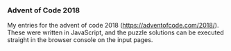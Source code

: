 ### Advent of Code 2018
My entries for the advent of code 2018 (https://adventofcode.com/2018/). These were written in JavaScript, and the puzzle solutions can be executed straight in the browser console on the input pages.